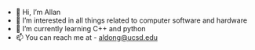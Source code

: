 - 👋 Hi, I’m Allan
- 👀 I’m interested in all things related to computer software and hardware
- 🌱 I’m currently learning C++ and python
- 📫 You can reach me at -  aldong@ucsd.edu

